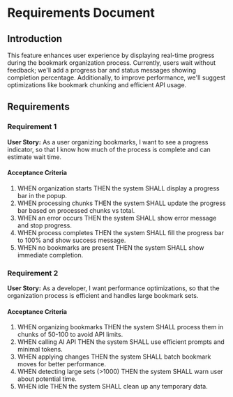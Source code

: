 
# Requirements Document

## Introduction

This feature enhances user experience by displaying real-time progress during the bookmark organization process. Currently, users wait without feedback; we'll add a progress bar and status messages showing completion percentage. Additionally, to improve performance, we'll suggest optimizations like bookmark chunking and efficient API usage.

## Requirements

### Requirement 1

**User Story:** As a user organizing bookmarks, I want to see a progress indicator, so that I know how much of the process is complete and can estimate wait time.

#### Acceptance Criteria

1. WHEN organization starts THEN the system SHALL display a progress bar in the popup.
2. WHEN processing chunks THEN the system SHALL update the progress bar based on processed chunks vs total.
3. WHEN an error occurs THEN the system SHALL show error message and stop progress.
4. WHEN process completes THEN the system SHALL fill the progress bar to 100% and show success message.
5. WHEN no bookmarks are present THEN the system SHALL show immediate completion.

### Requirement 2

**User Story:** As a developer, I want performance optimizations, so that the organization process is efficient and handles large bookmark sets.

#### Acceptance Criteria

1. WHEN organizing bookmarks THEN the system SHALL process them in chunks of 50-100 to avoid API limits.
2. WHEN calling AI API THEN the system SHALL use efficient prompts and minimal tokens.
3. WHEN applying changes THEN the system SHALL batch bookmark moves for better performance.
4. WHEN detecting large sets (>1000) THEN the system SHALL warn user about potential time.
5. WHEN idle THEN the system SHALL clean up any temporary data. 
